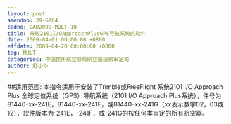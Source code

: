 ```yaml
---
layout: post
amendno: 39-6264
cadno: CAD2009-MULT-10
title: 升级2101I/OApproachPlusGPS导航系统的软件
date: 2009-04-01 00:00:00 +0800
effdate: 2009-04-20 00:00:00 +0800
tag: MULT
categories: 中国民用航空总局航空器适航审定司
author: 舒小华
---
```


##适用范围:
本指令适用于安装了Trimble或FreeFlight 系统2101 I/O Approach Plus 全球定位系统（GPS）导航系统（2101 I/O Approach Plus系统），件号为81440-xx-241E，81440-xx-241F，或81440-xx-241G（xx表示数字02，03或12），软件版本为-241E，-241F，或-241G的按任何类审定的所有航空器。

